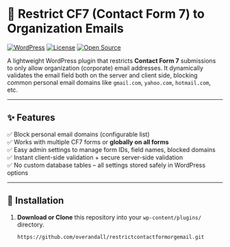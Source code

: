 # 🚀 Restrict CF7 (Contact Form 7) to Organization Emails

[![WordPress](https://img.shields.io/badge/WordPress-Plugin-blue?logo=wordpress)](https://wordpress.org/plugins/)
[![License](https://img.shields.io/github/license/yourusername/restrict-cf7-org-emails)](LICENSE)
[![Open Source](https://badges.frapsoft.com/os/v1/open-source.svg?v=103)](#)

A lightweight WordPress plugin that restricts **Contact Form 7** submissions to only allow organization (corporate) email addresses. It dynamically validates the email field both on the server and client side, blocking common personal email domains like `gmail.com`, `yahoo.com`, `hotmail.com`, etc.

---

## ✨ Features

✅ Block personal email domains (configurable list)  
✅ Works with multiple CF7 forms or **globally on all forms**  
✅ Easy admin settings to manage form IDs, field names, blocked domains  
✅ Instant client-side validation + secure server-side validation  
✅ No custom database tables – all settings stored safely in WordPress options

---

## 🚀 Installation

1. **Download or Clone** this repository into your `wp-content/plugins/` directory.

   ```bash
   https://github.com/overandall/restrictcontactformorgemail.git